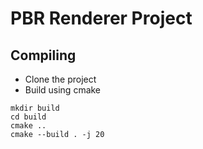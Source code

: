 # PBR Renderer Project

## Compiling 
- Clone the project
- Build using cmake

```
mkdir build
cd build
cmake ..
cmake --build . -j 20
```
